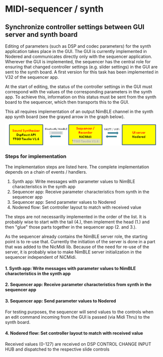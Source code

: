 # MIDI-sequencer / synth

## Synchronize controller settings between GUI server and synth board

Editing of parameters (such as DSP and codec parameters) for the synth application takes place in the GUI. The GUI is currently implemented in Nodered and communicates directly only with the sequencer application. Wherever the GUI is implemented, the sequencer has the central role for ensuring that changed controller settings (e.g. slider settings) in the GUI are sent to the synth board. A first version for this task has been implemented in V32 of the sequencer app.

At the start of editing, the status of the controller settings in the GUI must correspond with the values of the corresponding parameters in the synth app. To achieve this, information on this status must be sent from the synth board to the sequencer, which then transports this to the GUI.

This all requires implementation of an output NimBLE channel in the synth app synth board (see the grayed arrow in the graph below).


![Architecture](https://github.com/goofy2k/MIDI-sequencer/blob/main/resources/architecture%20graphics%202.png)  


### Steps for implementation

The implementation steps are listed here. The complete implementation depends on a chain of events / handlers. 

1. Synth app: Write messages with parameter values to NimBLE characteristics in the synth app
2. Sequencer app: Receive parameter characteristics from synth in the sequencer app
3. Sequencer app: Send parameter values to Nodered
4. Nodered flow: Set controller layout to match with received value

The steps are not necessarilly implemented in the order of the list. It is probably wise to start with the tail (4.), then implement the head (1.) and then "glue" those parts together in the sequencer app (2. and 3.).   

As the sequencer already contains the NimBLE server role, the starting point is to re-use that. Currently the initiation of the server is done in a part that was added to the NicMidi lib. Because of the need for re-use of the server, it is probably wise to make NimBLE server initialization in the sequencer independent of NiCMidi. 



#### 1. Synth app: Write messages with parameter values to NimBLE characteristics in the synth app

#### 2. Sequencer app: Receive parameter characteristics from synth in the sequencer app

#### 3. Sequencer app: Send parameter values to Nodered

For testing purposes, the sequencer will send values to the controls when an edit command incoming from the GUI is passed (via Midi Thru) to the synth board.

#### 4. Nodered flow: Set controller layout to match with received value

Received values (0-127) are received on DSP CONTROL CHANGE INPUT HUB and dispatched to the respective slide controls
